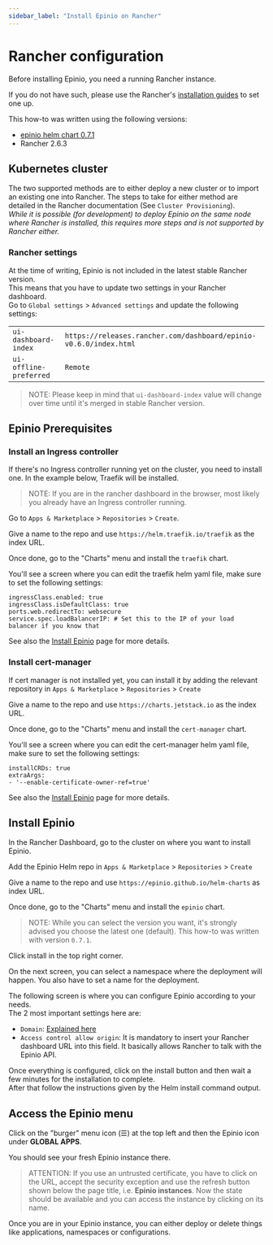 ```yaml
---
sidebar_label: "Install Epinio on Rancher"
---
```


# Rancher configuration

Before installing Epinio, you need a running Rancher instance.

If you do not have such, please use the Rancher's [installation guides](https://rancher.com/docs) to set one up.

This how-to was written using the following versions:
* [epinio helm chart 0.7.1](https://github.com/epinio/helm-charts/releases/tag/epinio-0.7.1)
* Rancher 2.6.3

## Kubernetes cluster

The two supported methods are to either deploy a new cluster or to import an existing one into Rancher. The steps to take for either method are detailed in the Rancher documentation (See `Cluster Provisioning`).<br />
*While it is possible (for development) to deploy Epinio on the same node where Rancher is installed, this requires more steps and is not supported by Rancher either.*

### Rancher settings

At the time of writing, Epinio is not included in the latest stable Rancher version.<br />
This means that you have to update two settings in your Rancher dashboard.<br />
Go to `Global settings` > `Advanced settings`  and update the following settings:<br />

| | |
|--|--|
| `ui-dashboard-index`  | `https://releases.rancher.com/dashboard/epinio-v0.6.0/index.html` |
| `ui-offline-preferred`  | `Remote` |

> NOTE: Please keep in mind that `ui-dashboard-index` value will change over time until it's merged in stable Rancher version.

## Epinio Prerequisites

### Install an Ingress controller

If there's no Ingress controller running yet on the cluster, you need to install one. In the example below, Traefik will be installed.

> NOTE: If you are in the rancher dashboard in the browser, most likely you already have an Ingress controller
> running.

Go to `Apps & Marketplace` >  `Repositories` > `Create`.

Give a name to the repo and use `https://helm.traefik.io/traefik` as the index URL.

Once done, go to the "Charts" menu and install the `traefik` chart.

You'll see a screen where you can edit the traefik helm yaml file, make sure to set the following settings:

```
ingressClass.enabled: true
ingressClass.isDefaultClass: true
ports.web.redirectTo: websecure
service.spec.loadBalancerIP: # Set this to the IP of your load balancer if you know that
```

See also the [Install Epinio](../installation/installation.md#ingress-controller) page for more details.

### Install cert-manager

If cert manager is not installed yet, you can install it by adding the relevant repository
in `Apps & Marketplace` >  `Repositories` > `Create`

Give a name to the repo and use `https://charts.jetstack.io` as the index URL.

Once done, go to the "Charts" menu and install the `cert-manager` chart.

You'll see a screen where you can edit the cert-manager helm yaml file, make sure to set the following settings:

```
installCRDs: true
extraArgs:
- '--enable-certificate-owner-ref=true'
```

See also the [Install Epinio](../installation/installation.md#cert-manager) page for more details.

## Install Epinio

In the Rancher Dashboard, go to the cluster on where you want to install Epinio.

Add the Epinio Helm repo in `Apps & Marketplace` >  `Repositories` > `Create`

Give a name to the repo and use `https://epinio.github.io/helm-charts` as index URL.

Once done, go to the "Charts" menu and install the `epinio` chart.

> NOTE: While you can select the version you want, it's strongly advised you choose the latest one (default). This how-to was written with version `0.7.1`. 

Click install in the top right corner.

On the next screen, you can select a namespace where the deployment will happen. You also have to set a name for the deployment.

The following screen is where you can configure Epinio according to your needs.<br />
The 2 most important settings here are:
- `Domain`: [Explained here](../installation/dns_setup.md)
- `Access control allow origin`:  It is mandatory to insert your Rancher dashboard URL into this field. It basically allows Rancher to talk with the Epinio API.

Once everything is configured, click on the install button and then wait a few minutes for the installation to complete.<br />
After that follow the instructions given by the Helm install command output.

## Access the Epinio menu

Click on the "burger" menu icon (☰) at the top left and then the Epinio icon under **GLOBAL APPS**.

You should see your fresh Epinio instance there.

> ATTENTION: If you use an untrusted certificate, you have to click on the URL, accept the security exception and use the refresh button shown below the page title, i.e. __Epinio instances__.
Now the state should be available and you can access the instance by clicking on its name.

Once you are in your Epinio instance, you can either deploy or delete things like applications, namespaces or configurations.
